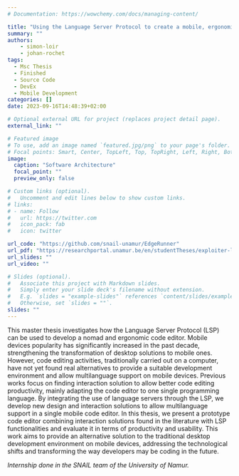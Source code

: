 ```yaml
---
# Documentation: https://wowchemy.com/docs/managing-content/

title: "Using the Language Server Protocol to create a mobile, ergonomic code editor"
summary: ""
authors: 
    - simon-loir
    - johan-rochet
tags:
  - Msc Thesis
  - Finished
  - Source Code
  - DevEx
  - Mobile Development
categories: []
date: 2023-09-16T14:48:39+02:00

# Optional external URL for project (replaces project detail page).
external_link: ""

# Featured image
# To use, add an image named `featured.jpg/png` to your page's folder.
# Focal points: Smart, Center, TopLeft, Top, TopRight, Left, Right, BottomLeft, Bottom, BottomRight.
image:
  caption: "Software Architecture"
  focal_point: ""
  preview_only: false

# Custom links (optional).
#   Uncomment and edit lines below to show custom links.
# links:
# - name: Follow
#   url: https://twitter.com
#   icon_pack: fab
#   icon: twitter

url_code: "https://github.com/snail-unamur/EdgeRunner"
url_pdf: "https://researchportal.unamur.be/en/studentTheses/exploiter-le-language-server-protocol-pour-créer-un-éditeur-de-co"
url_slides: ""
url_video: ""

# Slides (optional).
#   Associate this project with Markdown slides.
#   Simply enter your slide deck's filename without extension.
#   E.g. `slides = "example-slides"` references `content/slides/example-slides.md`.
#   Otherwise, set `slides = ""`.
slides: ""
---
```


This master thesis investigates how the Language Server Protocol (LSP) can be used to develop a nomad and ergonomic code editor. Mobile devices popularity has significantly increased in the past decade, strengthening the transformation of desktop solutions to mobile ones. However, code editing activities, traditionally carried out on a computer, have not yet found real alternatives to provide a suitable development environment and allow multilanguage support on mobile devices. Previous works focus on finding interaction solution to allow better code editing productivity, mainly adapting the code editor to one single programming language. By integrating the use of language servers through the LSP, we develop new design and interaction solutions to allow multilanguage support in a single mobile code editor. In this thesis, we present a prototype code editor combining interaction solutions found in the literature with LSP functionalities and evaluate it in terms of productivity and usability. This work aims to provide an alternative solution to the traditional desktop development environment on mobile devices, addressing the technological shifts and transforming the way developers may be coding in the future.

*Internship done in the SNAIL team of the University of Namur.*
